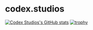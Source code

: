 # codex.studios
[![Codex Studios's GitHub stats](https://github-readme-stats.vercel.app/api?username=Codex-Stud1os)](https://github.com/Codex-Stud1os/github-readme-stats)
[![trophy](https://github-profile-trophy.vercel.app/?username=Codex-Stud1os&theme=dark_dimmed)](https://github.com/Codex-Stud1os/github-profile-trophy)

